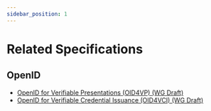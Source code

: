 ```yaml
---
sidebar_position: 1
---
```


# Related Specifications

## OpenID

- [OpenID for Verifiable Presentations (OID4VP) (WG Draft)](https://openid.github.io/OpenID4VP/openid-4-verifiable-presentations-wg-draft.html)
- [OpenID for Verifiable Credential Issuance (OID4VCI) (WG Draft)](https://openid.github.io/OpenID4VCI/openid-4-verifiable-credential-issuance-wg-draft.html)
